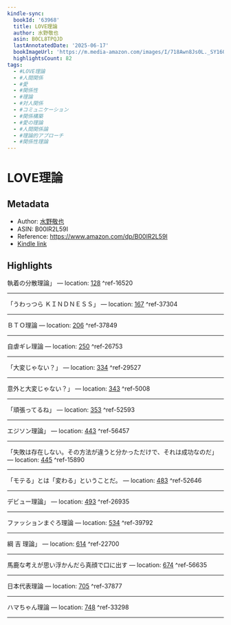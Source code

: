 ```yaml
---
kindle-sync:
  bookId: '63968'
  title: LOVE理論
  author: 水野敬也
  asin: B0CL8TPQJD
  lastAnnotatedDate: '2025-06-17'
  bookImageUrl: 'https://m.media-amazon.com/images/I/718Awn8Js0L._SY160.jpg'
  highlightsCount: 82
tags:
  - #LOVE理論
  - #人間関係
  - #愛
  - #関係性
  - #理論
  - #対人関係
  - #コミュニケーション
  - #関係構築
  - #愛の理論
  - #人間関係論
  - #理論的アプローチ
  - #関係性理論
---
```

# LOVE理論
## Metadata
* Author: [水野敬也](https://www.amazon.comundefined)
* ASIN: B00IR2L59I
* Reference: https://www.amazon.com/dp/B00IR2L59I
* [Kindle link](kindle://book?action=open&asin=B00IR2L59I)

## Highlights
執着の分散理論」 — location: [128](kindle://book?action=open&asin=B00IR2L59I&location=128) ^ref-16520

---
「うわっつら ＫＩＮＤＮＥＳＳ」 — location: [167](kindle://book?action=open&asin=B00IR2L59I&location=167) ^ref-37304

---
ＢＴＯ理論 — location: [206](kindle://book?action=open&asin=B00IR2L59I&location=206) ^ref-37849

---
自虐ギレ理論 — location: [250](kindle://book?action=open&asin=B00IR2L59I&location=250) ^ref-26753

---
「大変じゃない？」 — location: [334](kindle://book?action=open&asin=B00IR2L59I&location=334) ^ref-29527

---
意外と大変じゃない？」 — location: [343](kindle://book?action=open&asin=B00IR2L59I&location=343) ^ref-5008

---
「頑張ってるね」 — location: [353](kindle://book?action=open&asin=B00IR2L59I&location=353) ^ref-52593

---
エジソン理論」 — location: [443](kindle://book?action=open&asin=B00IR2L59I&location=443) ^ref-56457

---
「失敗は存在しない。その方法が違うと分かっただけで、それは成功なのだ」 — location: [445](kindle://book?action=open&asin=B00IR2L59I&location=445) ^ref-15890

---
「モテる」とは「変わる」ということだ。 — location: [483](kindle://book?action=open&asin=B00IR2L59I&location=483) ^ref-52646

---
デビュー理論」 — location: [493](kindle://book?action=open&asin=B00IR2L59I&location=493) ^ref-26935

---
ファッションまぐろ理論 — location: [534](kindle://book?action=open&asin=B00IR2L59I&location=534) ^ref-39792

---
綱 吉 理論」 — location: [614](kindle://book?action=open&asin=B00IR2L59I&location=614) ^ref-22700

---
馬鹿な考えが思い浮かんだら真顔で口に出す — location: [674](kindle://book?action=open&asin=B00IR2L59I&location=674) ^ref-56635

---
日本代表理論 — location: [705](kindle://book?action=open&asin=B00IR2L59I&location=705) ^ref-37877

---
ハマちゃん理論 — location: [748](kindle://book?action=open&asin=B00IR2L59I&location=748) ^ref-33298

---

